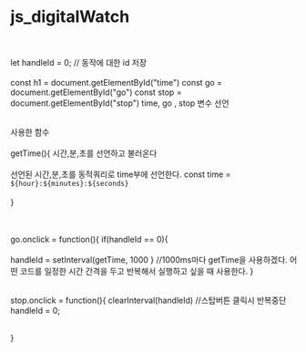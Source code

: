 # js_digitalWatch
<br></br>
let handleId = 0; // 동작에 대한 id 저장
<br></br>
const h1 = document.getElementById("time")
const go = document.getElementById("go")
const stop = document.getElementById("stop")
time, go , stop 변수 선언 
<br></br>

사용한 함수
<br></br>
getTime(){
시간,분,초를 선언하고 불러온다
<br></br>
선언된 시간,분,초를 동적쿼리로 time부에 선언한다.
const time = `${hour}:${minutes}:${seconds}`
<br></br>
}

<br></br>
go.onclick = function(){
    if(handleId == 0){
    <br></br>
    handleId = setInterval(getTime, 1000 
    } //1000ms마다 getTime을 사용하겠다. 어떤 코드를 일정한 시간 간격을 두고 반복해서 실행하고 싶을 때 사용한다.
}
<br></br>

stop.onclick = function(){
    clearInterval(handleId) //스탑버튼 클릭시 반복중단
    handleId = 0;
    <br></br>

}
